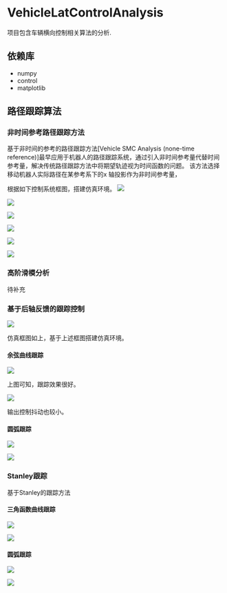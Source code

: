 # VehicleLatControlAnalysis
项目包含车辆横向控制相关算法的分析.

## 依赖库
- numpy
- control
- matplotlib

## 路径跟踪算法
###  非时间参考路径跟踪方法
基于非时间的参考的路径跟踪方法[Vehicle SMC Analysis (none-time reference)]最早应用于机器人的路径跟踪系统，通过引入非时间参考量代替时间参考量，解决传统路径跟踪方法中将期望轨迹视为时间函数的问题。
该方法选择移动机器人实际路径在某参考系下的x 轴投影作为非时间参考量，



根据如下控制系统框图，搭建仿真环境。
![](https://raw.githubusercontent.com/zgh551/FigureBed/master/img/20191225194515.png)

![](https://raw.githubusercontent.com/zgh551/FigureBed/master/img/20191225201717.png)

![](https://raw.githubusercontent.com/zgh551/FigureBed/master/img/20191225201732.png)

![](https://raw.githubusercontent.com/zgh551/FigureBed/master/img/20191225201746.png)

![](https://raw.githubusercontent.com/zgh551/FigureBed/master/img/20191225201811.png)

![](https://raw.githubusercontent.com/zgh551/FigureBed/master/img/20191225201827.png)

### 高阶滑模分析

待补充



### 基于后轴反馈的跟踪控制

![](https://raw.githubusercontent.com/zgh551/FigureBed/master/img/20200311173918.png)

仿真框图如上，基于上述框图搭建仿真环境。

#### 余弦曲线跟踪

![](https://raw.githubusercontent.com/zgh551/FigureBed/master/img/20200311174324.png)

上图可知，跟踪效果很好。

![](https://raw.githubusercontent.com/zgh551/FigureBed/master/img/20200311175620.png)

输出控制抖动也较小。

#### 圆弧跟踪

![](https://raw.githubusercontent.com/zgh551/FigureBed/master/img/20200311180059.png)

![](https://raw.githubusercontent.com/zgh551/FigureBed/master/img/20200311180151.png)

### Stanley跟踪

基于Stanley的跟踪方法

#### 三角函数曲线跟踪

![](https://raw.githubusercontent.com/zgh551/FigureBed/master/img/20200312111352.png)

![](https://raw.githubusercontent.com/zgh551/FigureBed/master/img/20200312111356.png)

#### 圆弧跟踪

![](https://raw.githubusercontent.com/zgh551/FigureBed/master/img/20200312111029.png)

![](https://raw.githubusercontent.com/zgh551/FigureBed/master/img/20200312111035.png)

